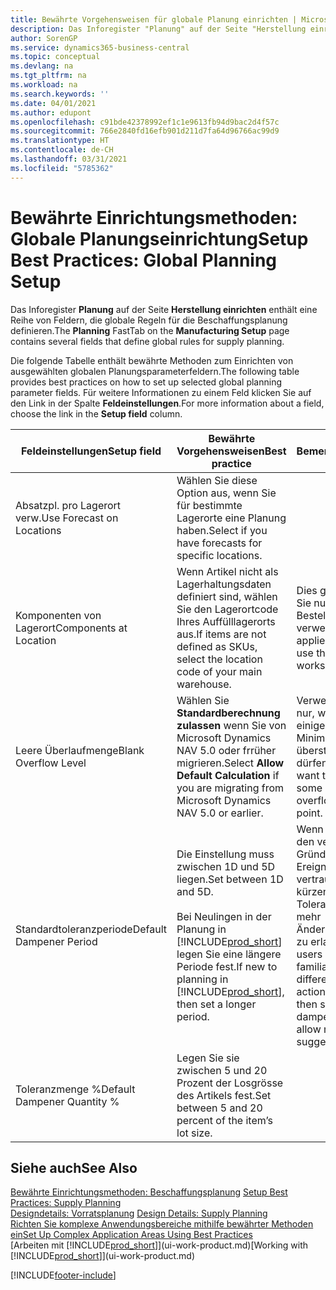 ```yaml
---
title: Bewährte Vorgehensweisen für globale Planung einrichten | Microsoft Docs
description: Das Inforegister "Planung" auf der Seite "Herstellung einrichten" enthält eine Reihe von Feldern, die globale Regeln für die Beschaffungsplanung definieren.
author: SorenGP
ms.service: dynamics365-business-central
ms.topic: conceptual
ms.devlang: na
ms.tgt_pltfrm: na
ms.workload: na
ms.search.keywords: ''
ms.date: 04/01/2021
ms.author: edupont
ms.openlocfilehash: c91bde42378992ef1c1e9613fb94d9bac2d4f57c
ms.sourcegitcommit: 766e2840fd16efb901d211d7fa64d96766ac99d9
ms.translationtype: HT
ms.contentlocale: de-CH
ms.lasthandoff: 03/31/2021
ms.locfileid: "5785362"
---
```

# <a name="setup-best-practices-global-planning-setup"></a><span data-ttu-id="814f6-103">Bewährte Einrichtungsmethoden: Globale Planungseinrichtung</span><span class="sxs-lookup"><span data-stu-id="814f6-103">Setup Best Practices: Global Planning Setup</span></span>
<span data-ttu-id="814f6-104">Das Inforegister **Planung** auf der Seite **Herstellung einrichten** enthält eine Reihe von Feldern, die globale Regeln für die Beschaffungsplanung definieren.</span><span class="sxs-lookup"><span data-stu-id="814f6-104">The **Planning** FastTab on the **Manufacturing Setup** page contains several fields that define global rules for supply planning.</span></span>  

 <span data-ttu-id="814f6-105">Die folgende Tabelle enthält bewährte Methoden zum Einrichten von ausgewählten globalen Planungsparameterfeldern.</span><span class="sxs-lookup"><span data-stu-id="814f6-105">The following table provides best practices on how to set up selected global planning parameter fields.</span></span> <span data-ttu-id="814f6-106">Für weitere Informationen zu einem Feld klicken Sie auf den Link in der Spalte **Feldeinstellungen**.</span><span class="sxs-lookup"><span data-stu-id="814f6-106">For more information about a field, choose the link in the **Setup field** column.</span></span>  

|<span data-ttu-id="814f6-107">Feldeinstellungen</span><span class="sxs-lookup"><span data-stu-id="814f6-107">Setup field</span></span>|<span data-ttu-id="814f6-108">Bewährte Vorgehensweisen</span><span class="sxs-lookup"><span data-stu-id="814f6-108">Best practice</span></span>|<span data-ttu-id="814f6-109">Bemerkung</span><span class="sxs-lookup"><span data-stu-id="814f6-109">Comment</span></span>|  
|-----------------|-------------------|-------------|  
|<span data-ttu-id="814f6-110">Absatzpl. pro Lagerort verw.</span><span class="sxs-lookup"><span data-stu-id="814f6-110">Use Forecast on Locations</span></span>|<span data-ttu-id="814f6-111">Wählen Sie diese Option aus, wenn Sie für bestimmte Lagerorte eine Planung haben.</span><span class="sxs-lookup"><span data-stu-id="814f6-111">Select if you have forecasts for specific locations.</span></span>||  
|<span data-ttu-id="814f6-112">Komponenten von Lagerort</span><span class="sxs-lookup"><span data-stu-id="814f6-112">Components at Location</span></span>|<span data-ttu-id="814f6-113">Wenn Artikel nicht als Lagerhaltungsdaten definiert sind, wählen Sie den Lagerortcode Ihres Auffülllagerorts aus.</span><span class="sxs-lookup"><span data-stu-id="814f6-113">If items are not defined as SKUs, select the location code of your main warehouse.</span></span>|<span data-ttu-id="814f6-114">Dies gilt auch, wenn Sie nur den Bestellarbeitsblatt verwenden.</span><span class="sxs-lookup"><span data-stu-id="814f6-114">This also applies if you only use the requisition worksheet.</span></span>|  
|<span data-ttu-id="814f6-115">Leere Überlaufmenge</span><span class="sxs-lookup"><span data-stu-id="814f6-115">Blank Overflow Level</span></span>|<span data-ttu-id="814f6-116">Wählen Sie **Standardberechnung zulassen** wenn Sie von Microsoft Dynamics NAV 5.0 oder frrüher migrieren.</span><span class="sxs-lookup"><span data-stu-id="814f6-116">Select **Allow Default Calculation** if you are migrating from Microsoft Dynamics NAV 5.0 or earlier.</span></span>|<span data-ttu-id="814f6-117">Verwenden Sie dies nur, wenn alle oder einige Artikel den Minimalbestand übersteigen dürfen.</span><span class="sxs-lookup"><span data-stu-id="814f6-117">Use only if you want to allow all or some of your items to overflow the reorder point.</span></span>|  
|<span data-ttu-id="814f6-118">Standardtoleranzperiode</span><span class="sxs-lookup"><span data-stu-id="814f6-118">Default Dampener Period</span></span>|<span data-ttu-id="814f6-119">Die Einstellung muss zwischen 1D und 5D liegen.</span><span class="sxs-lookup"><span data-stu-id="814f6-119">Set between 1D and 5D.</span></span><br /><br /> <span data-ttu-id="814f6-120">Bei Neulingen in der Planung in [!INCLUDE[prod_short](includes/prod_short.md)] legen Sie eine längere Periode fest.</span><span class="sxs-lookup"><span data-stu-id="814f6-120">If new to planning in [!INCLUDE[prod_short](includes/prod_short.md)], then set a longer period.</span></span>|<span data-ttu-id="814f6-121">Wenn Benutzer mit den verschiedenen Gründen für Ereignismeldungen vertraut sind, dann kürzen Sie die Toleranzperiode, um mehr Änderungsvorschläge zu erlauben.</span><span class="sxs-lookup"><span data-stu-id="814f6-121">When users are more familiar with the different reasons for action messages, then shorten the dampener period to allow more change suggestions.</span></span>|  
|<span data-ttu-id="814f6-122">Toleranzmenge %</span><span class="sxs-lookup"><span data-stu-id="814f6-122">Default Dampener Quantity %</span></span>|<span data-ttu-id="814f6-123">Legen Sie sie zwischen 5 und 20 Prozent der Losgrösse des Artikels fest.</span><span class="sxs-lookup"><span data-stu-id="814f6-123">Set between 5 and 20 percent of the item’s lot size.</span></span>||  

## <a name="see-also"></a><span data-ttu-id="814f6-124">Siehe auch</span><span class="sxs-lookup"><span data-stu-id="814f6-124">See Also</span></span>  
 <span data-ttu-id="814f6-125">[Bewährte Einrichtungsmethoden: Beschaffungsplanung](setup-best-practices-supply-planning.md) </span><span class="sxs-lookup"><span data-stu-id="814f6-125">[Setup Best Practices: Supply Planning](setup-best-practices-supply-planning.md) </span></span>  
 <span data-ttu-id="814f6-126">[Designdetails: Vorratsplanung](design-details-supply-planning.md) </span><span class="sxs-lookup"><span data-stu-id="814f6-126">[Design Details: Supply Planning](design-details-supply-planning.md) </span></span>  
 [<span data-ttu-id="814f6-127">Richten Sie komplexe Anwendungsbereiche mithilfe bewährter Methoden ein</span><span class="sxs-lookup"><span data-stu-id="814f6-127">Set Up Complex Application Areas Using Best Practices</span></span>](set-up-complex-application-areas-using-best-practices.md)  
 <span data-ttu-id="814f6-128">[Arbeiten mit [!INCLUDE[prod_short](includes/prod_short.md)]](ui-work-product.md)</span><span class="sxs-lookup"><span data-stu-id="814f6-128">[Working with [!INCLUDE[prod_short](includes/prod_short.md)]](ui-work-product.md)</span></span>


[!INCLUDE[footer-include](includes/footer-banner.md)]